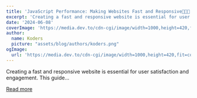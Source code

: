 ```yaml
---
title: 'JavaScript Performance: Making Websites Fast and Responsive🚀🚀🚀'
excerpt: 'Creating a fast and responsive website is essential for user satisfaction and engagement. This guide...'
date: '2024-06-08'
coverImage: 'https://media.dev.to/cdn-cgi/image/width=1000,height=420,fit=cover,gravity=auto,format=auto/https%3A%2F%2Fdev-to-uploads.s3.amazonaws.com%2Fuploads%2Farticles%2F0xepf8c2i8zhw27ao7kv.png'
author:
  name: Koders
  picture: "assets/blog/authors/koders.png"
ogImage:
  url: 'https://media.dev.to/cdn-cgi/image/width=1000,height=420,fit=cover,gravity=auto,format=auto/https%3A%2F%2Fdev-to-uploads.s3.amazonaws.com%2Fuploads%2Farticles%2F0xepf8c2i8zhw27ao7kv.png'
---
```


Creating a fast and responsive website is essential for user satisfaction and engagement. This guide...

[Read more](https://dev.to/dharamgfx/javascript-performance-making-websites-fast-and-responsive-g9)
